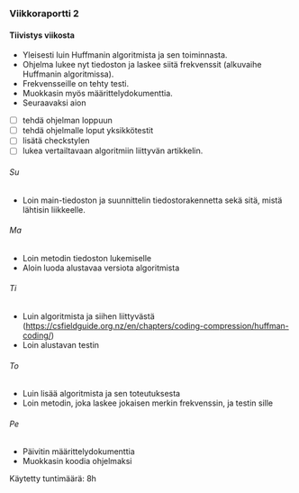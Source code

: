 ### Viikkoraportti 2

#### Tiivistys viikosta
- Yleisesti luin Huffmanin algoritmista ja sen toiminnasta.
- Ohjelma lukee nyt tiedoston ja laskee siitä frekvenssit (alkuvaihe Huffmanin algoritmissa).
- Frekvensseille on tehty testi.
- Muokkasin myös määrittelydokumenttia.
- Seuraavaksi aion
- [ ] tehdä ohjelman loppuun
- [ ] tehdä ohjelmalle loput yksikkötestit
- [ ] lisätä checkstylen
- [ ] lukea vertailtavaan algoritmiin liittyvän artikkelin.

###### Su
- Loin main-tiedoston ja suunnittelin tiedostorakennetta sekä sitä, mistä lähtisin liikkeelle.

###### Ma
- Loin metodin tiedoston lukemiselle
- Aloin luoda alustavaa versiota algoritmista

###### Ti
- Luin algoritmista ja siihen liittyvästä (https://csfieldguide.org.nz/en/chapters/coding-compression/huffman-coding/)
- Loin alustavan testin

###### To
- Luin lisää algoritmista ja sen toteutuksesta
- Loin metodin, joka laskee jokaisen merkin frekvenssin, ja testin sille

###### Pe
- Päivitin määrittelydokumenttia
- Muokkasin koodia ohjelmaksi


Käytetty tuntimäärä: 8h